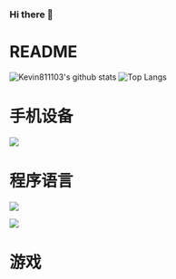 ### Hi there 👋

# README

![Kevin811103's github stats](https://github-readme-stats.vercel.app/api?username=kevin811103)
![Top Langs](https://github-readme-stats.vercel.app/api/top-langs/?username=kevin811103&layout=compact&theme=vue-dark)

<!-- # linux 卡片

[![](https://img.shields.io/badge/OS-Arch%20Linux-33aadd?style=flat-square&logo=arch-linux&logoColor=ffffff)](https://www.archlinux.org/) -->

<!-- # mac 卡片

[![](https://img.shields.io/badge/macOS-Hackintosh-292e33?style=flat-square&logo=apple&logoColor=ffffff)](https://www.tonymacx86.com/) -->

# 手机设备

[![](https://img.shields.io/badge/ios-blue)](https://www.apple.com/)

# 程序语言

[![](https://img.shields.io/badge/-Java-007396?style=flat-square&logo=java&logoColor=ffffff)](https://www.java.com/zh-TW/)

[![](https://img.shields.io/badge/javascript-blue)](https://developer.mozilla.org/zh-TW/docs/Web/JavaScript)

# 游戏

<!--
![](https://img.shields.io/badge/-Nintendo%20Switch-e60012?style=flat-square&logo=nintendo%20switch&logoColor=ffffff)
[![](https://img.shields.io/badge/Steam-171a21?style=flat-square&logo=steam&logoColor=ffffff)](https://steamcommunity.com/id/antzuhl) -->

<!--
**kevin811103/kevin811103** is a ✨ _special_ ✨ repository because its `README.md` (this file) appears on your GitHub profile.

Here are some ideas to get you started:

- 🔭 I’m currently working on ...
- 🌱 I’m currently learning ...
- 👯 I’m looking to collaborate on ...
- 🤔 I’m looking for help with ...
- 💬 Ask me about ...
- 📫 How to reach me: ...
- 😄 Pronouns: ...
- ⚡ Fun fact: ...
-->

<!--
參考
1. https://hsiangfeng.github.io/other/20210102/1186303391/

圖標產生網頁
 https://shields.io/

 -->
